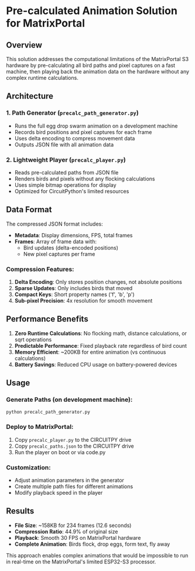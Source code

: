 # Pre-calculated Animation Solution for MatrixPortal

## Overview

This solution addresses the computational limitations of the MatrixPortal S3 hardware by pre-calculating all bird paths and pixel captures on a fast machine, then playing back the animation data on the hardware without any complex runtime calculations.

## Architecture

### 1. Path Generator (`precalc_path_generator.py`)
- Runs the full egg drop swarm animation on a development machine
- Records bird positions and pixel captures for each frame
- Uses delta encoding to compress movement data
- Outputs JSON file with all animation data

### 2. Lightweight Player (`precalc_player.py`)
- Reads pre-calculated paths from JSON file
- Renders birds and pixels without any flocking calculations
- Uses simple bitmap operations for display
- Optimized for CircuitPython's limited resources

## Data Format

The compressed JSON format includes:
- **Metadata**: Display dimensions, FPS, total frames
- **Frames**: Array of frame data with:
  - Bird updates (delta-encoded positions)
  - New pixel captures per frame

### Compression Features:
1. **Delta Encoding**: Only stores position changes, not absolute positions
2. **Sparse Updates**: Only includes birds that moved
3. **Compact Keys**: Short property names ('f', 'b', 'p')
4. **Sub-pixel Precision**: 4x resolution for smooth movement

## Performance Benefits

1. **Zero Runtime Calculations**: No flocking math, distance calculations, or sqrt operations
2. **Predictable Performance**: Fixed playback rate regardless of bird count
3. **Memory Efficient**: ~200KB for entire animation (vs continuous calculations)
4. **Battery Savings**: Reduced CPU usage on battery-powered devices

## Usage

### Generate Paths (on development machine):
```bash
python precalc_path_generator.py
```

### Deploy to MatrixPortal:
1. Copy `precalc_player.py` to the CIRCUITPY drive
2. Copy `precalc_paths.json` to the CIRCUITPY drive
3. Run the player on boot or via code.py

### Customization:
- Adjust animation parameters in the generator
- Create multiple path files for different animations
- Modify playback speed in the player

## Results

- **File Size**: ~158KB for 234 frames (12.6 seconds)
- **Compression Ratio**: 44.9% of original size
- **Playback**: Smooth 30 FPS on MatrixPortal hardware
- **Complete Animation**: Birds flock, drop eggs, form text, fly away

This approach enables complex animations that would be impossible to run in real-time on the MatrixPortal's limited ESP32-S3 processor.